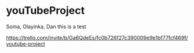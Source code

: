 # youTubeProject

Soma, Olayinka, Dan
this is a test

https://trello.com/invite/b/Ga6QdeEs/fc0b726f27c390009e9e1bf77fcf469f/youtube-project